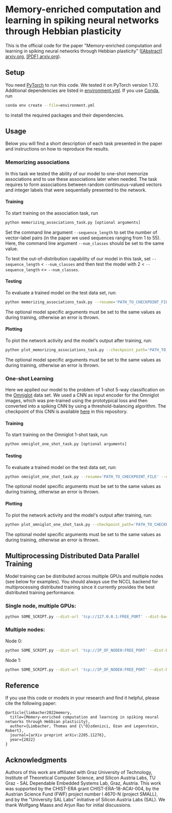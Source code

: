 # Memory-enriched computation and learning in spiking neural networks through Hebbian plasticity
This is the official code for the paper "Memory-enriched computation and learning in spiking neural networks through
Hebbian plasticity" ([[Abstract] arxiv.org](https://arxiv.org/abs/2205.11276),
[[PDF] arxiv.org](https://arxiv.org/pdf/2205.11276.pdf)).

## Setup
You need [PyTorch](https://pytorch.org) to run this code. We tested it on PyTorch version 1.7.0.
Additional dependencies are listed in [environment.yml](environment.yml). If you use
[Conda](https://docs.conda.io/en/latest/), run
```bash
conda env create --file=environment.yml
```
to install the required packages and their dependencies.

## Usage
Below you will find a short description of each task presented in the paper and instructions on how to reproduce the
results.

### Memorizing associations
In this task we tested the ability of our model to one-shot memorize associations and to use these associations later
when needed. The task requires to form associations between random continuous-valued vectors and integer labels that
were sequentially presented to the network.

#### Training
To start training on the association task, run
```bash
python memorizing_associations_task.py [optional arguments]
```
Set the command line argument `--sequence_length` to set the number of vector-label pairs (in the paper we used
sequences ranging from 1 to 55). Here, the command line argument `--num_classes` should be set to the same value.

To test the out-of-distribution capability of our model in this task, set `--sequence_length` < `--num_classes` and then
test the model with 2 < `--sequence_length` <= `--num_classes`.

#### Testing
To evaluate a trained model on the test data set, run:
```bash
python memorizing_associations_task.py --resume='PATH_TO_CHECKPOINT_FILE' --evaluate [optional arguments]
```
The optional model specific arguments must be set to the same values as during training, otherwise an error is thrown.

#### Plotting
To plot the network activity and the model's output after training, run:
```bash
python plot_memorizing_associations_task.py --checkpoint_path='PATH_TO_CHECKPOINT_FILE' [optional arguments]
```
The optional model specific arguments must be set to the same values as during training, otherwise an error is thrown.

### One-shot Learning
Here we applied our model to the problem of 1-shot 5-way classification on the
[Omniglot](https://github.com/brendenlake/omniglot) data set. We used a CNN as input encoder for the Omniglot images,
which was pre-trained using the prototypical loss and then converted into a spiking CNN by using a threshold-balancing 
algorithm. The checkpoint of this CNN is available
[here](results/checkpoints/omniglot-one-shot-task-protonet-checkpoint.pth.tar) in this repository.

#### Training
To start training on the Omniglot 1-shot task, run
```bash
python omniglot_one_shot_task.py [optional arguments]
```

#### Testing
To evaluate a trained model on the test data set, run:
```bash
python omniglot_one_shot_task.py --resume='PATH_TO_CHECKPOINT_FILE' --evaluate [optional arguments]
```
The optional model specific arguments must be set to the same values as during training, otherwise an error is thrown.

#### Plotting
To plot the network activity and the model's output after training, run:
```bash
python plot_omniglot_one_shot_task.py --checkpoint_path='PATH_TO_CHECKPOINT_FILE' [optional arguments]
```
The optional model specific arguments must be set to the same values as during training, otherwise an error is thrown.

## Multiprocessing Distributed Data Parallel Training
Model training can be distributed across multiple GPUs and multiple nodes (see below for examples). You should always
use the NCCL backend for multiprocessing distributed training since it currently provides the best distributed training
performance.

### Single node, multiple GPUs:
```bash
python SOME_SCRIPT.py --dist-url 'tcp://127.0.0.1:FREE_PORT' --dist-backend 'nccl' --multiprocessing-distributed --world-size 1 --rank 0 [optional arguments]
```

### Multiple nodes:
Node 0:
```bash
python SOME_SCRIPT.py --dist-url 'tcp://IP_OF_NODE0:FREE_PORT' --dist-backend 'nccl' --multiprocessing-distributed --world-size 2 --rank 0 [optional arguments]
```

Node 1:
```bash
python SOME_SCRIPT.py --dist-url 'tcp://IP_OF_NODE0:FREE_PORT' --dist-backend 'nccl' --multiprocessing-distributed --world-size 2 --rank 1 [optional arguments]
```

## Reference
If you use this code or models in your research and find it helpful, please cite the following paper:
```
@article{limbacher2022memory,
  title={Memory-enriched computation and learning in spiking neural networks through Hebbian plasticity},
  author={Limbacher, Thomas and {\"O}zdenizci, Ozan and Legenstein, Robert},
  journal={arXiv preprint arXiv:2205.11276},
  year={2022}
}
```

## Acknowledgments
Authors of this work are affiliated with Graz University of Technology, Institute of Theoretical Computer Science,
and Silicon Austria Labs, TU Graz - SAL Dependable Embedded Systems Lab, Graz, Austria. This work was supported by the
CHIST-ERA grant CHIST-ERA-18-ACAI-004, by the Austrian Science Fund (FWF) project number I 4670-N (project SMALL), and
by the "University SAL Labs" initiative of Silicon Austria Labs (SAL). We thank Wolfgang Maass and Arjun Rao for
initial discussions.